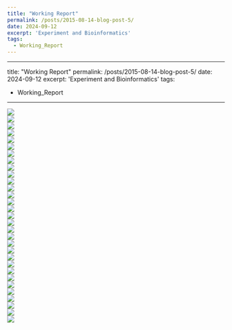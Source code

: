 ```yaml
---
title: "Working Report"
permalink: /posts/2015-08-14-blog-post-5/
date: 2024-09-12
excerpt: 'Experiment and Bioinformatics'
tags:
  - Working_Report
---
```


---
title: "Working Report"
permalink: /posts/2015-08-14-blog-post-5/
date: 2024-09-12
excerpt: 'Experiment and Bioinformatics'
tags:
  - Working_Report
---

<img src="/images//Blog-2024-0925working_report/slide-1.PNG"><br/>
<img src="/images//Blog-2024-0925working_report/slide-2.PNG"><br/>
<img src="/images//Blog-2024-0925working_report/slide-3.PNG"><br/>
<img src="/images//Blog-2024-0925working_report/slide-4.PNG"><br/>
<img src="/images//Blog-2024-0925working_report/slide-5.PNG"><br/>
<img src="/images//Blog-2024-0925working_report/slide-6.PNG"><br/>
<img src="/images//Blog-2024-0925working_report/slide-7.PNG"><br/>
<img src="/images//Blog-2024-0925working_report/slide-8.PNG"><br/>
<img src="/images//Blog-2024-0925working_report/slide-9.PNG"><br/>
<img src="/images//Blog-2024-0925working_report/slide-10.PNG"><br/>
<img src="/images//Blog-2024-0925working_report/slide-11.PNG"><br/>
<img src="/images//Blog-2024-0925working_report/slide-12.PNG"><br/>
<img src="/images//Blog-2024-0925working_report/slide-13.PNG"><br/>
<img src="/images//Blog-2024-0925working_report/slide-14.PNG"><br/>
<img src="/images//Blog-2024-0925working_report/slide-15.PNG"><br/>
<img src="/images//Blog-2024-0925working_report/slide-16.PNG"><br/>
<img src="/images//Blog-2024-0925working_report/slide-17.PNG"><br/>
<img src="/images//Blog-2024-0925working_report/slide-18.PNG"><br/>
<img src="/images//Blog-2024-0925working_report/slide-19.PNG"><br/>
<img src="/images//Blog-2024-0925working_report/slide-20.PNG"><br/>
<img src="/images//Blog-2024-0925working_report/slide-21.PNG"><br/>
<img src="/images//Blog-2024-0925working_report/slide-22.PNG"><br/>
<img src="/images//Blog-2024-0925working_report/slide-23.PNG"><br/>
<img src="/images//Blog-2024-0925working_report/slide-24.PNG"><br/>
<img src="/images//Blog-2024-0925working_report/slide-25.PNG"><br/>
<img src="/images//Blog-2024-0925working_report/slide-26.PNG"><br/>
<img src="/images//Blog-2024-0925working_report/slide-27.PNG"><br/>
<img src="/images//Blog-2024-0925working_report/slide-28.PNG"><br/>
<img src="/images//Blog-2024-0925working_report/slide-29.PNG"><br/>
<img src="/images//Blog-2024-0925working_report/slide-30.PNG"><br/>
<img src="/images//Blog-2024-0925working_report/slide-31.PNG"><br/>





